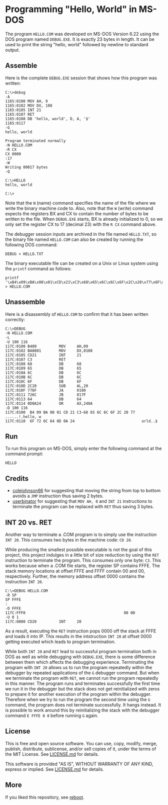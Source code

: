 Programming "Hello, World" in MS-DOS
====================================

The program `HELLO.COM` was developed on MS-DOS Version 6.22 using the
DOS program named `DEBUG.EXE`. It is exactly 23 bytes in length. It
can be used to print the string "hello, world" followed by newline to
standard output.


Assemble
--------

Here is the complete `DEBUG.EXE` session that shows how this program
was written:

```
C:\>debug
-A
1165:0100 MOV AH, 9
1165:0102 MOV DX, 108
1165:0105 INT 21
1165:0107 RET
1165:0108 DB 'hello, world', D, A, '$'
1165:0117
-G
hello, world

Program terminated normally
-N HELLO.COM
-R CX
CX 0000
:17
-W
Writing 00017 bytes
-Q

C:\>HELLO
hello, world

C:\>
```

Note that the `N` (name) command specifies the name of the file where
we write the binary machine code to. Also, note that the `W` (write)
command expects the registers BX and CX to contain the number of bytes
to be written to the file. When `DEBUG.EXE` starts, BX is already
initialized to 0, so we only set the register CX to 17 (decimal 23)
with the `R CX` command above.

The debugger session inputs are archived in the file named
`HELLO.TXT`, so the binary file named `HELLO.COM` can also be created
by running the following DOS command:

```
DEBUG < HELLO.TXT
```

The binary executable file can be created on a Unix or Linux system
using the `printf` command as follows:

```
printf '\xB4\x09\xBA\x08\x01\xCD\x21\xC3\x68\x65\x6C\x6C\x6F\x2C\x20\x77\x6F\x72\x6C\x64\x0D\x0A\x24' > HELLO.COM
```


Unassemble
----------

Here is a disassembly of `HELLO.COM` to confirm that it has been
written correctly:

```
C:\>DEBUG
-N HELLO.COM
-L
-U 100 116
117C:0100 B409          MOV     AH,09
117C:0102 BA0801        MOV     DX,0108
117C:0105 CD21          INT     21
117C:0107 C3            RET
117C:0108 68            DB      68
117C:0109 65            DB      65
117C:010A 6C            DB      6C
117C:010B 6C            DB      6C
117C:010C 6F            DB      6F
117C:010D 2C20          SUB     AL,20
117C:010F 776F          JA      0180
117C:0111 726C          JB      017F
117C:0113 64            DB      64
117C:0114 0D0A24        OR      AX,240A
-D 100 116
117C:0100  B4 09 BA 08 01 CD 21 C3-68 65 6C 6C 6F 2C 20 77   ......!.hello, w
117C:0110  6F 72 6C 64 0D 0A 24                              orld..$
```


Run
---

To run this program on MS-DOS, simply enter the following command at
the command prompt:

```
HELLO
```


Credits
-------

- [colejohnson66](https://news.ycombinator.com/user?id=colejohnson66)
  for suggesting that moving the string from top to bottom avoids a
  `JMP` instruction thus saving 2 bytes.
- [userbinator](https://news.ycombinator.com/user?id=userbinator) for
  suggesting that `MOV AH, 0` and `INT 21` instructions to terminate
  the program can be replaced with `RET` thus saving 3 bytes.


INT 20 vs. RET
--------------

Another way to terminate a .COM program is to simply use the
instruction `INT 20`. This consumes two bytes in the machine code: `CD
20`.

While producing the smallest possible executable is not the goal of
this project, this project indulges in a little bit of size reduction
by using the `RET` instruction to terminate the program. This consumes
only one byte: `C3`. This works because when a .COM file starts, the
register SP contains FFFE. The stack memory locations at offset FFFE
and FFFF contain 00 and 00, respectively. Further, the memory address
offset 0000 contains the instruction `INT 20`.

```
C:\>DEBUG HELLO.COM
-R SP
SP FFFE
:
-D FFFE
117C:FFF0                                            00 00
-U 0 1
117C:0000 CD20          INT     20
```

As a result, executing the `RET` instruction pops 0000 off the stack
at FFFE and loads it into IP. This results in the intstruction `INT
20` at offset 0000 getting executed which leads to program
termination.

While both `INT 20` and `RET` lead to successful program termination
both in DOS as well as while debugging with `DEBUG.EXE`, there is some
difference between them which affects the debugging experience.
Terminating the program with `INT 20` allows us to run the program
repeatedly within the debugger by repeated applications of the `G`
debugger command. But when we terminate the program with `RET`, we
cannot run the program repeatedly in this manner. The program runs and
terminates successfully the first time we run it in the debugger but
the stack does not get reinitialized with zeros to prepare it for
another execution of the program within the debugger. Therefore when
we try to run the program the second time using the `G` command, the
program does not terminate successfully. It hangs instead. It is
possible to work around this by reinitializing the stack with the
debugger command `E FFFE 0 0` before running `G` again.


License
-------

This is free and open source software. You can use, copy, modify,
merge, publish, distribute, sublicense, and/or sell copies of it,
under the terms of the MIT License. See [LICENSE.md][L] for details.

This software is provided "AS IS", WITHOUT WARRANTY OF ANY KIND,
express or implied. See [LICENSE.md][L] for details.

[L]: LICENSE.md


More
----

If you liked this repository, see
[reboot](https://github.com/susam/reboot).
